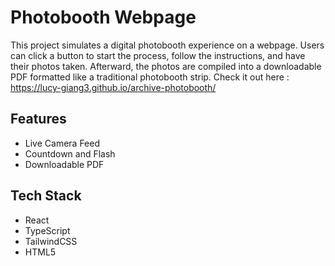 # Photobooth Webpage
This project simulates a digital photobooth experience on a webpage. Users can click a button to start the process, follow the instructions, and have their photos taken. Afterward, the photos are compiled into a downloadable PDF formatted like a traditional photobooth strip. Check it out here : https://lucy-giang3.github.io/archive-photobooth/

## Features
- Live Camera Feed
- Countdown and Flash
- Downloadable PDF

## Tech Stack
- React
- TypeScript
- TailwindCSS
- HTML5

